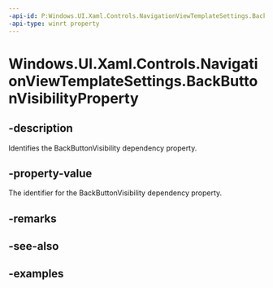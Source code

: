 ```yaml
---
-api-id: P:Windows.UI.Xaml.Controls.NavigationViewTemplateSettings.BackButtonVisibilityProperty
-api-type: winrt property
---
```


<!-- Property syntax.
public DependencyProperty BackButtonVisibilityProperty { get; }
-->

# Windows.UI.Xaml.Controls.NavigationViewTemplateSettings.BackButtonVisibilityProperty

## -description

Identifies the BackButtonVisibility dependency property.

## -property-value

The identifier for the BackButtonVisibility dependency property.

## -remarks

## -see-also

## -examples

